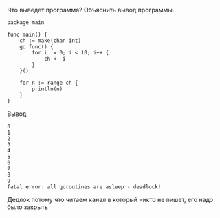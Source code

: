 Что выведет программа? Объяснить вывод программы.


```
package main
 
func main() {
    ch := make(chan int)
    go func() {
        for i := 0; i < 10; i++ {
            ch <- i
        }
    }()
 
    for n := range ch {
        println(n)
    }
}
```

Вывод:

```
0
1
2
3
4
5
6
7
8
9
fatal error: all goroutines are asleep - deadlock!
```

Дедлок потому что читаем канал в который никто не пишет, его надо было закрыть